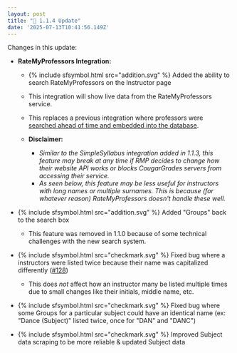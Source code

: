```yaml
---
layout: post
title: "🔧 1.1.4 Update"
date: '2025-07-13T10:41:56.149Z'
---
```


Changes in this update:

- **RateMyProfessors Integration:**
  - {% include sfsymbol.html src="addition.svg" %} Added the ability to search RateMyProfessors on the Instructor page
  - This integration will show live data from the RateMyProfessors service.
  - This replaces a previous integration where professors were [searched ahead of time and embedded into the database](https://github.com/cougargrades/publicdata/tree/master/documents/com.ratemyprofessors).
  - **Disclaimer:**
    - _Similar to the SimpleSyllabus integration added in 1.1.3, this feature may break at any time if RMP decides to change how their website API works or blocks CougarGrades servers from accessing their service._
    - _As seen below, this feature may be less useful for instructors with long names or multiple surnames. This is because (for whatever reason) RateMyProfessors doesn't handle these well._
  
    <dango-photoswipe-album>
      <dango-photoswipe-album-item src="/assets/2025-07-14_001.png"></dango-photoswipe-album-item>
      <dango-photoswipe-album-item src="/assets/2025-07-14_002.png"></dango-photoswipe-album-item>
      <dango-photoswipe-album-item src="/assets/2025-07-14_003.png"></dango-photoswipe-album-item>
      <dango-photoswipe-album-item src="/assets/2025-07-14_004.png"></dango-photoswipe-album-item>
    </dango-photoswipe-album>

- {% include sfsymbol.html src="addition.svg" %} Added "Groups" back to the search box
  - This feature was removed in 1.1.0 because of some technical challenges with the new search system.
- {% include sfsymbol.html src="checkmark.svg" %} Fixed bug where a instructors were listed twice because their name was capitalized differently ([#128](https://github.com/cougargrades/web/issues/128))
  - This does *not* affect how an instructor many be listed multiple times due to small changes like their initials, middle name, etc.
- {% include sfsymbol.html src="checkmark.svg" %} Fixed bug where some Groups for a particular subject could have an identical name (ex: "Dance (Subject)" listed twice, once for "DAN" and "DANC")

    <dango-photoswipe-album>
      <dango-photoswipe-album-item src="/assets/2025-07-14_005.png"></dango-photoswipe-album-item>
      <dango-photoswipe-album-item src="/assets/2025-07-14_006.png"></dango-photoswipe-album-item>
    </dango-photoswipe-album>

- {% include sfsymbol.html src="checkmark.svg" %} Improved Subject data scraping to be more reliable &amp; updated Subject data

